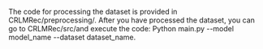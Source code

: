 The code for processing the dataset is provided in CRLMRec/preprocessing/. 
After you have processed the dataset, you can go to CRLMRec/src/and execute the code: Python main.py --model model_name --dataset dataset_name.
